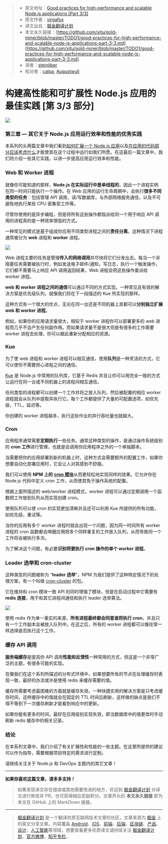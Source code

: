> * 原文地址：[Good practices for high-performance and scalable Node.js applications [Part 3/3]](https://medium.com/iquii/good-practices-for-high-performance-and-scalable-node-js-applications-part-3-3-c1a3381e1382)
> * 原文作者：[virgafox](https://medium.com/@virgafox?source=post_header_lockup)
> * 译文出自：[掘金翻译计划](https://github.com/xitu/gold-miner)
> * 本文永久链接：[https://github.com/xitu/gold-miner/blob/master/TODO1/good-practices-for-high-performance-and-scalable-node-js-applications-part-3-3.md](https://github.com/xitu/gold-miner/blob/master/TODO1/good-practices-for-high-performance-and-scalable-node-js-applications-part-3-3.md)
> * 译者：[steinliber](https://github.com/steinliber)
> * 校对者：[calpa](https://github.com/calpa), [Augustwuli](https://github.com/Augustwuli)

# 构建高性能和可扩展性 Node.js 应用的最佳实践 [第 3/3 部分]

![](https://cdn-images-1.medium.com/max/2000/1*AyzlnTJDIfbZCxdQPp8Seg.jpeg)

### 第三章 — 其它关于 Node.js 应用运行效率和性能的优秀实践

本系列的头两篇文章中我们看到[如何扩展一个 Node.js 应用](https://medium.com/iquii/good-practices-for-high-performance-and-scalable-node-js-applications-part-1-3-bb06b6204197)以及[在应用的代码部分应该考虑什么](https://medium.com/iquii/good-practices-for-high-performance-and-scalable-node-js-applications-part-2-3-2a68f875ce79)才能使其在这个过程中运行如我们所愿。在这最后一篇文章中，我们将介绍一些其它实践，以进一步提高应用运行效率和性能。

### Web 和 Worker 进程

就像你可能知道的那样，**Node.js 在实际运行中是单线程的**，因此一个进程实例在同一时间只能执行一个操作。在 Web 应用的运行生命周期中，会执行**很多不同类型的任务**：包括管理 API 调用，读/写数据库，与外部网络服务通信，以及不可避免地执行某些 CPU 密集型工作等。

尽管你使用的是异步编程，但是将所有这些操作都指派给同一个用于响应 API 调用的进程真的是一种效率很低的方式。

一种常见的模式是基于组成你应用不同类型进程之间的**责任分离**，这种情况下进程通常被分为 **web** 进程和 **worker** 进程。

![](https://cdn-images-1.medium.com/max/800/1*4u5WMX_JB8-E2byEBcUyYw.png)

Web 进程主要的任务是管理**传入的网络调用**并尽快将它们分发出去。每当一个非阻塞任务需要被执行时，例如发送电子邮件/通知，写日志，执行一个触发操作，它们都不需要马上响应 API 调用返回结果，Web 进程会把这些操作委派给 worker 进程。

**web 和 worker 进程之间的通信**可以通过不同的方式实现。一种常见且有效的解决方案是优先级队列，就像我们将在下一段描述的 Kue 所实现的那样。

这种方式有一个很大的优点，无论在同一台还是不同机器上其都可以**分别独立扩展 web 和 worker 进程**。

例如，如果你的应用请求量很大，相较于 worker 进程你可以部署更多的 web 进程而几乎不会产生任何副作用。而如果请求量不是很大但是有很多的工作需要 worker 进程去处理，你可以据此重新分配相应的资源。

### Kue

为了使 web 进程和 worker 进程可以相互通信，使用**队列**是一种灵活的方式，它可以使你不需要担心进程之间的通信。

[Kue](http://automattic.github.io/kue/) 是 Node.js 中常用的队列库，它基于 Redis 并且让你可以用完全一致的方式让运行在同一台或不同机器上的进程间相互通信。

任何类型的进程都可以创建一个工作并将之放入队列，然后被配置的相应 worker 进程就会从队列中提取并执行它。每个工作都提供了大量的可配置选项，如优先级，TTL，延迟等。

你创建的 worker 进程越多，执行这些作业的并行吞吐量也就越大。

### Cron

应用程序通常需要**定期执行**一些任务。通常这种类型的操作，是通过操作系统级别的 **cron 工作**进行管理，也就是会调用你应用程序之外的一个单独脚本。

当需要把你的应用部署到新的机器上时，这种方式会需要额外的配置工作，如果你想要自动化部署应用时，它会让人对其感到不舒服。

我们可以使用 **NPM 上的** [**cron 模块**](https://www.npmjs.com/package/cron)从而更轻松地实现同样的效果。它允许你在 Node.js 代码中定义 cron 工作，从而使其免于操作系统的配置。

根据上面所描述的 web/worker 进程模式，worker 进程可以通过定期调用一个函数把工作放到队列从而实现创建 cron。 

使用队列可以使 cron 的实现更加清晰并且还可以利用 Kue 所提供的所有功能，如优先级，重试等。

当你的应用有多个 worker 进程时就会出现一个问题，因为同一时间所有 worker 进程的 cron 函数都会唤醒应用把多个同样重复的工作放入队列，从而导致同一个工作将会被执行多次。

为了解决这个问题，有必要**识别将要执行 cron 操作的单个 worker 进程**。

### Leader 选举和 cron-cluster

这种类型的问题被称为 “**leader 选举**”，NPM 为我们提供了这种特定情况下的处理方案，有一个叫做 [cron-cluster](https://www.npmjs.com/package/cron-cluster) 的包。

它在维持和 cron 模块一致 API 的同时增强了模块，但是在启动过程中它需要有 **redis 连接**，用于和其它进程间通信和执行 leader 选举算法。

![](https://cdn-images-1.medium.com/max/800/1*kDpGv4d1Mj_AGg9TFVFhhQ.png)

使用 redis 作为单一事实的来源，**所有进程最终都会同意谁将执行 cron**，并且只有一个工作副本会被放入队列中。在这之后，所有的 worker 进程都可以像往常一样选择是否执行这个工作。

### 缓存 API 调用

**服务端缓存**是提高你 API 调用**性能和反馈性**一种常用的方式，但这是一个非常广泛的主题，有很多可能的实现。

在像我们在这个系列所描述的分布式环境中，如果想要所有的节点在处理缓存时表现一致，最好的办法或许是使用 redis 来缓存需要的值。

缓存所需要考虑最困难的方面就是缓存失效。一种快捷实用的解决方案是只考虑缓存时间，这样缓存中的值就会在固定的 TTL 时间后刷新，这样做的缺点是我们不得不等到下一次缓存刷新才能看到响应中的更新。

如果你能有更多的时间，最好在应用级别实现失效，即当数据库中的值更改时手动刷新 redis 缓存中的相关记录。

### 结论

在本系列文章中，我们介绍了有关扩展性和性能的一些主题。在这里所提供的建议可以作为指导，需要根据项目特定的需求进行定制。

请继续关注关于 Node.js 和 DevOps 主题内的其它文章！

* * *

**如果你喜欢这篇文章，请多多支持！**

> 如果发现译文存在错误或其他需要改进的地方，欢迎到 [掘金翻译计划](https://github.com/xitu/gold-miner) 对译文进行修改并 PR，也可获得相应奖励积分。文章开头的 **本文永久链接** 即为本文在 GitHub 上的 MarkDown 链接。

---

> [掘金翻译计划](https://github.com/xitu/gold-miner) 是一个翻译优质互联网技术文章的社区，文章来源为 [掘金](https://juejin.im) 上的英文分享文章。内容覆盖 [Android](https://github.com/xitu/gold-miner#android)、[iOS](https://github.com/xitu/gold-miner#ios)、[前端](https://github.com/xitu/gold-miner#前端)、[后端](https://github.com/xitu/gold-miner#后端)、[区块链](https://github.com/xitu/gold-miner#区块链)、[产品](https://github.com/xitu/gold-miner#产品)、[设计](https://github.com/xitu/gold-miner#设计)、[人工智能](https://github.com/xitu/gold-miner#人工智能)等领域，想要查看更多优质译文请持续关注 [掘金翻译计划](https://github.com/xitu/gold-miner)、[官方微博](http://weibo.com/juejinfanyi)、[知乎专栏](https://zhuanlan.zhihu.com/juejinfanyi)。

